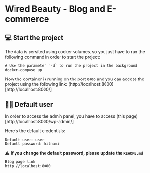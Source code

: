 # Wired Beauty - Blog and E-commerce

## 💻 Start the project

The data is persited using docker volumes, so you just have to run the following command in order to start the project:
```
# Use the parameter `-d` to run the project in the background
docker-compose up
```

Now the container is running on the port `8000` and you can access the project using the following link: (http://localhost:8000)[http://localhost:8000/]

## 👨‍🦰 Default user

In order to access the admin panel, you have to access (this page)[http://localhost:8000/wp-admin/]

Here's the default credentials:
```
Default user: user
Default password: bitnami
```

⚠️ **If you change the default password, please update the `README.md`**

```
Blog page link
http://localhost:8000
```
